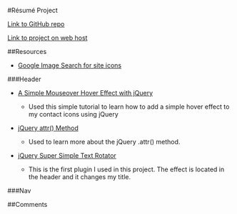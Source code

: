 
#Résumé Project

[Link to GitHub repo](https://github.com/jaenlle/project_resume_aenlle_julio)

[Link to project on web host ](http://julioaenlle.net/project_resume_aenlle_julio/)

##Resources

* [Google Image Search for site icons](http://images.google.com)

###Header

* [A Simple Mouseover Hover Effect with jQuery](http://bavotasan.com/2009/a-simple-mouseover-hover-effect-with-jquery/)

	- Used this simple tutorial to learn how to add a simple hover effect to my contact icons using jQuery
	
* [jQuery attr() Method](http://www.w3schools.com/jquery/html_attr.asp)
	- Used to learn more about the jQuery .attr() method. 

* [jQuery Super Simple Text Rotator](http://www.thepetedesign.com/demos/jquery_super_simple_text_rotator_demo.html)

	- This is the first plugin I used in this project. The effect is located in the header and it changes my title. 
	

###Nav

##Comments